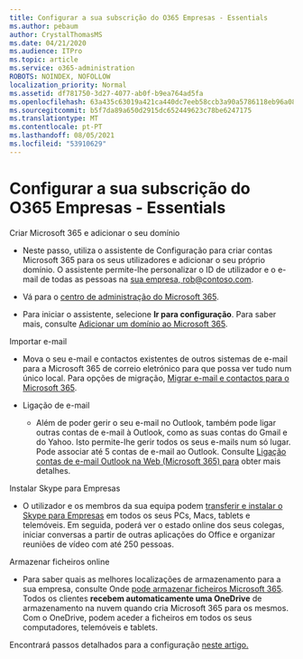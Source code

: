 ```yaml
---
title: Configurar a sua subscrição do O365 Empresas - Essentials
ms.author: pebaum
author: CrystalThomasMS
ms.date: 04/21/2020
ms.audience: ITPro
ms.topic: article
ms.service: o365-administration
ROBOTS: NOINDEX, NOFOLLOW
localization_priority: Normal
ms.assetid: df781750-3d27-4077-ab0f-b9ea764ad5fa
ms.openlocfilehash: 63a435c63019a421ca440dc7eeb58ccb3a90a5786118eb96a081f60a10e7d0b8
ms.sourcegitcommit: b5f7da89a650d2915dc652449623c78be6247175
ms.translationtype: MT
ms.contentlocale: pt-PT
ms.lasthandoff: 08/05/2021
ms.locfileid: "53910629"
---
```

# <a name="setting-up-your-o365-business-essentials-subscription"></a>Configurar a sua subscrição do O365 Empresas - Essentials

Criar Microsoft 365 e adicionar o seu domínio
  
- Neste passo, utiliza o assistente de Configuração para criar contas Microsoft 365 para os seus utilizadores e adicionar o seu próprio domínio. O assistente permite-lhe personalizar o ID de utilizador e o e-mail de todas as pessoas na [sua empresa, rob@contoso.com](mailto:rob@contoso.com).
    
- Vá para o [centro de administração do Microsoft 365](https://login.partner.microsoftonline.cn/).
    
- Para iniciar o assistente, selecione **Ir para configuração**. Para saber mais, consulte [Adicionar um domínio ao Microsoft 365](https://docs.microsoft.com/microsoft-365/admin/setup/add-domain).
    
Importar e-mail
  
- Mova o seu e-mail e contactos existentes de outros sistemas de e-mail para a Microsoft 365 de correio eletrónico para que possa ver tudo num único local. Para opções de migração, [Migrar e-mail e contactos para o Microsoft 365](https://docs.microsoft.com/microsoft-365/admin/setup/migrate-email-and-contacts-admin).
    
- Ligação de e-mail
    
  - Além de poder gerir o seu e-mail no Outlook, também pode ligar outras contas de e-mail à Outlook, como as suas contas do Gmail e do Yahoo. Isto permite-lhe gerir todos os seus e-mails num só lugar. Pode associar até 5 contas de e-mail ao Outlook. Consulte [Ligação contas de e-mail Outlook na Web (Microsoft 365) para](https://support.office.com/Article/Connect-email-accounts-in-Outlook-on-the-web-Office-365-d7012ff0-924f-4f78-8aca-c3912d886c4d) obter mais detalhes. 
    
Instalar Skype para Empresas
  
- O utilizador e os membros da sua equipa podem [transferir e instalar o Skype para Empresas](https://support.office.com/Article/download-and-install-Skype-for-Business-8a0d4da8-9d58-44f9-9759-5c8f340cb3fb) em todos os seus PCs, Macs, tablets e telemóveis. Em seguida, poderá ver o estado online dos seus colegas, iniciar conversas a partir de outras aplicações do Office e organizar reuniões de vídeo com até 250 pessoas. 
    
Armazenar ficheiros online
  
- Para saber quais as melhores localizações de armazenamento para a sua empresa, consulte Onde [pode armazenar ficheiros Microsoft 365](https://support.office.com/article/c7c20284-bc94-47f4-9728-d28e9daf0790.aspx). Todos os clientes **recebem automaticamente uma OneDrive** de armazenamento na nuvem quando cria Microsoft 365 para os mesmos. Com o OneDrive, podem aceder a ficheiros em todos os seus computadores, telemóveis e tablets. 
    
Encontrará passos detalhados para a configuração [neste artigo.](https://docs.microsoft.com/microsoft-365/admin/setup/setup)
  

